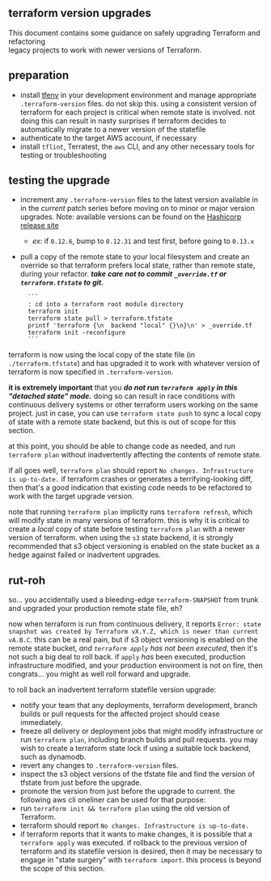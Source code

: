 ## terraform version upgrades

This document contains some guidance on safely upgrading Terraform and refactoring  
legacy projects to work with newer versions of Terraform.

## preparation

* install [tfenv](https://github.com/tfutils/tfenv) in your development environment 
  and manage appropriate `.terraform-version` files. do not skip this. using a
  consistent version of terraform for each project is critical when remote state
  is involved. not doing this can result in nasty surprises if terraform decides
  to automatically migrate to a newer version of the statefile
* authenticate to the target AWS account, if necessary
* install `tflint`, Terratest, the `aws` CLI, and any other necessary tools for
  testing or troubleshooting

## testing the upgrade

* increment any `.terraform-version` files to the latest version available in
  in the _current_ patch series before moving on to minor or major version
  upgrades. 
  Note: available versions can be found on the [Hashicorp release site](https://releases.hashicorp.com/terraform/)
  * _ex:_ if `0.12.6`, bump to `0.12.31` and test first, before going to `0.13.x`
* pull a copy of the remote state to your local filesystem and create an override
  so that terraform prefers local state, rather than remote state, during your
  refactor. ***take care not to commit `_override.tf` or `terraform.tfstate` to git.***

        ```
        : cd into a terraform root module directory
        terraform init
        terraform state pull > terraform.tfstate
        printf 'terraform {\n  backend "local" {}\n}\n' > _override.tf
        terraform init -reconfigure
        ```

terraform is now using the local copy of the state file (in `./terraform.tfstate`)
and has upgraded it to work with whatever version of terraform is now specified
in `.terraform-version`.

**it is extremely important** that you ***do not run `terraform apply` in this
"detached state" mode.*** doing so can result in race conditions with continuous
delivery systems or other terraform users working on the same project. just in
case, you can use `terraform state push` to sync a local copy of state with
a remote state backend, but this is out of scope for this section.

at this point, you should be able to change code as needed, and run `terraform
plan` without inadvertently affecting the contents of remote state.

if all goes well, `terraform plan` should report `No changes. Infrastructure is
up-to-date.` if terraform crashes or generates a terrifying-looking diff, then
that's a good indication that existing code needs to be refactored to work with
the target upgrade version.

note that running `terraform plan` implicity runs `terraform refresh`,
which will modify state in many versions of terraform. this is why it is critical
to create a _local_ copy of state before testing `terraform plan` with a newer
version of terraform. when using the `s3` state backend, it is strongly
recommended that s3 object versioning is enabled on the state bucket as a hedge
against failed or inadvertent upgrades.

## rut-roh

so... you accidentally used a bleeding-edge `terraform-SNAPSHOT` from trunk and
upgraded your production remote state file, eh?

now when terraform is run from continuous delivery, it reports `Error: state
snapshot was created by Terraform vX.Y.Z, which is newer than current vA.B.C`.
this can be a real pain, but if s3 object versioning is enabled on the remote
state bucket, _and `terraform apply` has not been executed_, then it's not such
a big deal to roll back. if `apply` _has_ been executed, production infrastructure
modified, and your production environment is not on fire, then congrats... you
might as well roll forward and upgrade.


to roll back an inadvertent terraform statefile version upgrade:

* notify your team that any deployments, terraform development, branch builds or
  pull requests for the affected project should cease immediately.
* freeze all delivery or deployment jobs that might modify infrastructure or
  run `terraform plan`, including branch builds and pull requests. you may wish
  to create a terraform state lock if using a suitable lock backend, such as
  dynamodb.
* revert any changes to `.terraform-version` files.
* inspect the s3 object versions of the tfstate file and find the version
  of tfstate from just before the upgrade.
* promote the version from just before the upgrade to current. the following
  aws cli oneliner can be used for that purpose:
        ```
        ```
* run `terraform init && terraform plan` using the old version of Terraform.
* terraform should report `No changes. Infrastructure is up-to-date.`
* if terraform reports that it wants to make changes, it is possible that a
  `terraform apply` was executed. if rollback to the previous version of
  terraform and its statefile version is desired, then it may be necessary
  to engage in "state surgery" with `terraform import`. this process is
  beyond the scope of this section.
